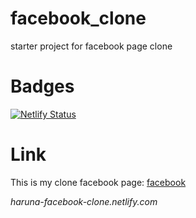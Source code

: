 # facebook_clone
starter project for facebook page clone

# Badges
[![Netlify Status](https://api.netlify.com/api/v1/badges/e110531c-ace8-4e8b-828c-3f6f86bf9f1a/deploy-status)](https://app.netlify.com/sites/haruna-facebook-clone/deploys)

# Link
This is my clone facebook page: [facebook](https://hkiwooma.github.io/facebook_clone/)


_haruna-facebook-clone.netlify.com_


